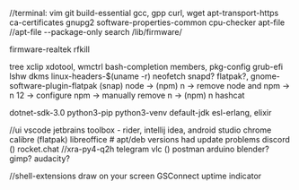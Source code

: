 //terminal:
vim
git
build-essential
gcc, gpp
curl, wget
apt-transport-https
ca-certificates
gnupg2
software-properties-common
cpu-checker
apt-file //apt-file --package-only search /lib/firmware/

firmware-realtek
rfkill

tree
xclip
xdotool, wmctrl
bash-completion
members, pkg-config
grub-efi
lshw
dkms
linux-headers-$(uname -r)
neofetch
snapd?
flatpak?, gnome-software-plugin-flatpak
(snap) node -> (npm) n -> remove node and npm -> n 12 -> configure npm -> manually remove n -> (npm) n
hashcat

dotnet-sdk-3.0
python3-pip
python3-venv
default-jdk
esl-erlang, elixir

//ui
vscode
jetbrains toolbox - rider, intellij idea, android studio
chrome
calibre
(flatpak) libreoffice # apt/deb versions had update problems
discord
() rocket.chat //xra-py4-q2h
telegram
vlc
() postman
arduino
blender?
gimp?
audacity?

//shell-extensions
draw on your screen
GSConnect
uptime indicator
